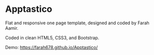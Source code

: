 # Apptastico

Flat and responsive one page template, designed and coded by Farah Aamir.

Coded in clean HTML5, CSS3, and Bootstrap.

Demo: https://farah678.github.io/Apptastico/
